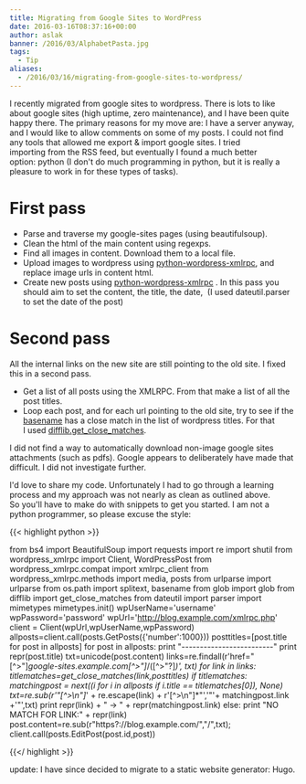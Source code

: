 ```yaml
---
title: Migrating from Google Sites to WordPress
date: 2016-03-16T08:37:16+00:00
author: aslak
banner: /2016/03/AlphabetPasta.jpg
tags:
  - Tip
aliases:
  - /2016/03/16/migrating-from-google-sites-to-wordpress/
---
```

I recently migrated from google sites to wordpress. There is lots to like about google sites (high uptime, zero maintenance), and I have been quite happy there. The primary reasons for my move are: I have a server anyway, and I would like to allow comments on some of my posts. I could not find any tools that allowed me export & import google sites. I tried importing from the RSS feed, but eventually I found a much better option: python (I don't do much programming in python, but it is really a pleasure to work in for these types of tasks).

# First pass

  * Parse and traverse my google-sites pages (using beautifulsoup).
  * Clean the html of the main content using regexps.
  * Find all images in content. Download them to a local file.
  * Upload images to wordpress using [python-wordpress-xmlrpc](https://python-wordpress-xmlrpc.readthedocs.org/en/latest/ref/wordpress.html), and replace image urls in content html.
  * Create new posts using [python-wordpress-xmlrpc](https://python-wordpress-xmlrpc.readthedocs.org/en/latest/ref/wordpress.html) . In this pass you should aim to set the content, the title, the date,  (I used dateutil.parser to set the date of the post)

# Second pass

All the internal links on the new site are still pointing to the old site. I fixed this in a second pass.

  * Get a list of all posts using the XMLRPC. From that make a list of all the post titles.
  * Loop each post, and for each url pointing to the old site, try to see if the [basename](https://docs.python.org/2/library/os.path.html) has a close match in the list of wordpress titles. For that I used [difflib.get\_close\_matches](https://docs.python.org/2/library/difflib.html#difflib.get_close_matches).

 

I did not find a way to automatically download non-image google sites attachments (such as pdfs). Google appears to deliberately have made that difficult. I did not investigate further.

I'd love to share my code. Unfortunately I had to go through a learning process and my approach was not nearly as clean as outlined above. So you'll have to make do with snippets to get you started. I am not a python programmer, so please excuse the style:

{{< highlight python >}}

from bs4 import BeautifulSoup
import requests
import re
import shutil
from wordpress_xmlrpc import Client, WordPressPost
from wordpress_xmlrpc.compat import xmlrpc_client
from wordpress_xmlrpc.methods import media, posts
from urlparse import urlparse
from os.path import splitext, basename
from glob import glob
from difflib import get_close_matches
from dateutil import parser
import mimetypes
mimetypes.init()
wpUserName='username'
wpPassword='password'
wpUrl='http://blog.example.com/xmlrpc.php'
client = Client(wpUrl,wpUserName,wpPassword)
allposts=client.call(posts.GetPosts({'number':1000}))
posttitles=[post.title for post in allposts]
for post in allposts:
    print "-------------------------"
    print repr(post.title)
    txt=unicode(post.content)
    links=re.findall(r'href="[^>"]*google-sites.example.com[^>"]*/([^>"\?]*)', txt)
    for link in links:
        titlematches=get_close_matches(link,posttitles)
        if titlematches:
            matchingpost = next((i for i in allposts if i.title == titlematches[0]), None)
            txt=re.sub(r'"[^>\n"]*' + re.escape(link) + r'[^>\n"]*"','"'+ matchingpost.link +'"',txt)
            print repr(link) + " -> " + repr(matchingpost.link)
        else:
            print "NO MATCH FOR LINK:" + repr(link)
    post.content=re.sub(r"https?://blog.example.com/","/",txt);
    client.call(posts.EditPost(post.id,post))

{{</ highlight >}}

update: I have since decided to migrate to a static website generator: Hugo.  

